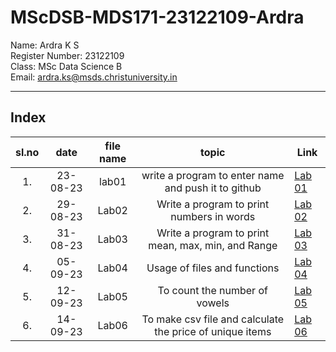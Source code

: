 # MScDSB-MDS171-23122109-Ardra 

Name: Ardra K S    
Register Number: 23122109   
Class: MSc Data Science B   
Email: ardra.ks@msds.christuniversity.in

***
## Index
|sl.no|date|file name|topic|Link|
|:----:|:----:|:---:|:----:|-----|
|1.|23-08-23|lab01|write a program to enter name and push it to github|[Lab 01](https://github.com/ardrasukumaran/MScDSB-MDS171-23122109-Ardra/blob/66a758607918162a6041c6bb46e077c55cb1a669/Lab%2001.ipynb)
|2.|29-08-23|Lab02|Write a program to print numbers in words|[Lab 02](https://github.com/ardrasukumaran/MScDSB-MDS171-23122109-Ardra/blob/66a758607918162a6041c6bb46e077c55cb1a669/Lab%2002.ipynb)
|3.|31-08-23|Lab03|Write a program to print mean, max, min, and Range|[Lab 03](https://github.com/ardrasukumaran/MScDSB-MDS171-23122109-Ardra/blob/66a758607918162a6041c6bb46e077c55cb1a669/Lab%2003.ipynb)
|4.|05-09-23|Lab04|Usage of files and functions|[Lab 04](https://github.com/ardrasukumaran/MScDSB-MDS171-23122109-Ardra/blob/66a758607918162a6041c6bb46e077c55cb1a669/Lab%2004.ipynb)
|5.|12-09-23|Lab05|To count the number of vowels|[Lab 05](https://github.com/ardrasukumaran/MScDSB-MDS171-23122109-Ardra/blob/66a758607918162a6041c6bb46e077c55cb1a669/Lab%2005.ipynb)
|6.|14-09-23|Lab06|To make csv file and calculate the price of unique items| [Lab 06](https://github.com/ardrasukumaran/MScDSB-MDS171-23122109-Ardra/blob/55c6d1e08739b6fa96e5f0458327363966d07126/Lab%2006.ipynb)